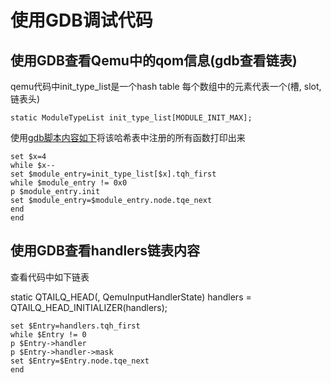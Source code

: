 # 使用GDB调试代码

## 使用GDB查看Qemu中的qom信息(gdb查看链表)

qemu代码中init_type_list是一个hash table
每个数组中的元素代表一个(槽, slot, 链表头)

	static ModuleTypeList init_type_list[MODULE_INIT_MAX];

使用[gdb脚本内容如下](qom.cmd)将该哈希表中注册的所有函数打印出来

```shell
set $x=4
while $x--
set $module_entry=init_type_list[$x].tqh_first
while $module_entry != 0x0
p $module_entry.init
set $module_entry=$module_entry.node.tqe_next
end
end
```

## 使用GDB查看handlers链表内容

查看代码中如下链表

static QTAILQ_HEAD(, QemuInputHandlerState) handlers =
    QTAILQ_HEAD_INITIALIZER(handlers);

```shell
set $Entry=handlers.tqh_first
while $Entry != 0
p $Entry->handler
p $Entry->handler->mask
set $Entry=$Entry.node.tqe_next
end
```
